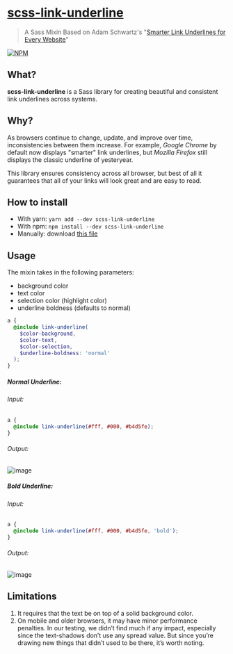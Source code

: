 # [scss-link-underline](https://nodei.co/npm/scss-link-underline/)

> A Sass Mixin Based on Adam Schwartz's "[Smarter Link Underlines for Every Website](https://eager.io/blog/smarter-link-underlines/)"

[![NPM](https://nodei.co/npm/scss-link-underline.png)](https://nodei.co/npm/scss-link-underline/)

## What?

**scss-link-underline** is a Sass library for creating beautiful and consistent link underlines across systems.

## Why?

As browsers continue to change, update, and improve over time, inconsistencies between them increase. For example, _Google Chrome_ by default now displays "smarter" link underlines, but _Mozilla Firefox_ still displays the classic underline of yesteryear.

This library ensures consistency across all browser, but best of all it guarantees that all of your links will look great and are easy to read.

## How to install

- With yarn: `yarn add --dev scss-link-underline`
- With npm: `npm install --dev scss-link-underline`
- Manually: download [this file](https://raw.githubusercontent.com/ekfuhrmann/scss-link-underline/master/dist/_link-underline.scss)

## Usage

The mixin takes in the following parameters:

- background color
- text color
- selection color (highlight color)
- underline boldness (defaults to normal)

```scss
a {
  @include link-underline(
    $color-background,
    $color-text,
    $color-selection,
    $underline-boldness: 'normal'
  );
}
```

##### Normal Underline:

###### Input:

```scss
a {
  @include link-underline(#fff, #000, #b4d5fe);
}
```

###### Output:

![image](https://user-images.githubusercontent.com/8878152/41007971-6671a520-68f6-11e8-80d7-5b415c6d2784.png)


##### Bold Underline:

###### Input:

```scss
a {
  @include link-underline(#fff, #000, #b4d5fe, 'bold');
}
```

###### Output:

![image](https://user-images.githubusercontent.com/8878152/41008008-95a9d8d0-68f6-11e8-9175-ee4d80e837ad.png)

## Limitations

1.  It requires that the text be on top of a solid background color.
2.  On mobile and older browsers, it may have minor performance penalties. In our testing, we didn’t find much if any impact, especially since the text-shadows don’t use any spread value. But since you’re drawing new things that didn’t used to be there, it’s worth noting.
